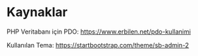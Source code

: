 # Kaynaklar
PHP Veritabanı için PDO: https://www.erbilen.net/pdo-kullanimi

Kullanılan Tema: https://startbootstrap.com/theme/sb-admin-2
